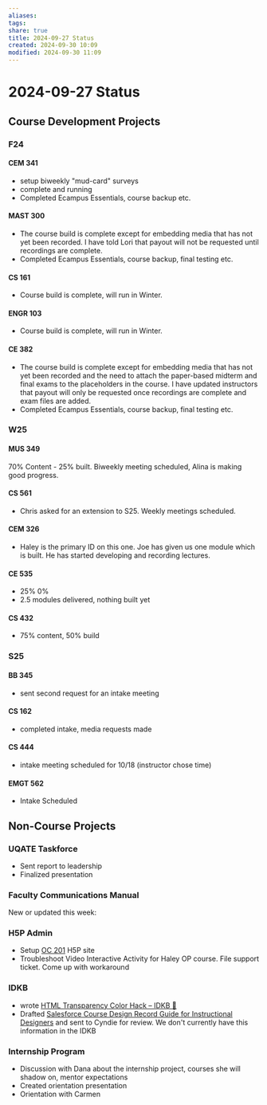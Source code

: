 ```yaml
---
aliases: 
tags: 
share: true
title: 2024-09-27 Status
created: 2024-09-30 10:09
modified: 2024-09-30 11:09
---
```


# 2024-09-27 Status

## Course Development Projects

### F24

#### CEM 341

- setup biweekly "mud-card" surveys
- complete and running
- Completed Ecampus Essentials, course backup etc.

#### MAST 300

- The course build is complete except for embedding media that has not yet been recorded. I have told Lori that payout will not be requested until recordings are complete.
- Completed Ecampus Essentials, course backup, final testing etc.

#### CS 161

- Course build is complete, will run in Winter.

#### ENGR 103

- Course build is complete, will run in Winter.

#### CE 382

- The course build is complete except for embedding media that has not yet been recorded and the need to attach the paper-based midterm and final exams to the placeholders in the course. I have updated instructors that payout will only be requested once recordings are complete and exam files are added.
- Completed Ecampus Essentials, course backup, final testing etc.

### W25

#### MUS 349

70% Content - 25% built. Biweekly meeting scheduled, Alina is making good progress.

#### CS 561

- Chris asked for an extension to S25. Weekly meetings scheduled.

#### CEM 326

- Haley is the primary ID on this one. Joe has given us one module which is built. He has started developing and recording lectures.

#### CE 535

- 25% 0%
- 2.5 modules delivered, nothing built yet

#### CS 432

- 75% content, 50% build

### S25

#### BB 345

- sent second request for an intake meeting

#### CS 162

- completed intake, media requests made

#### CS 444

- intake meeting scheduled for 10/18 (instructor chose time)

#### EMGT 562

- Intake Scheduled

## Non-Course Projects

### UQATE Taskforce

- Sent report to leadership
- Finalized presentation

### Faculty Communications Manual

New or updated this week:

### H5P Admin

- Setup [OC 201](https://h5p.oregonstate.education/oc-201/wp-admin/) H5P site
- Troubleshoot Video Interactive Activity for Haley OP course. File support ticket. Come up with workaround

### IDKB

- wrote [HTML Transparency Color Hack – IDKB 🦫](https://idkb.oregonstate.education/knowledge-base/html-transparency-color-hack/)
- Drafted [Salesforce Course Design Record Guide for Instructional Designers](https://github.com/mundorfd/dm-work-vault/blob/main/Salesforce%20Course%20Design%20Record%20Guide%20for%20Instructional%20Designers.md) and sent to Cyndie for review. We don't currently have this information in the IDKB

### Internship Program

- Discussion with Dana about the internship project, courses she will shadow on, mentor expectations
- Created orientation presentation
- Orientation with Carmen
